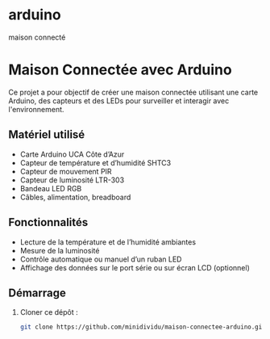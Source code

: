 # arduino
maison connecté

# Maison Connectée avec Arduino

Ce projet a pour objectif de créer une maison connectée utilisant une carte Arduino, des capteurs et des LEDs pour surveiller et interagir avec l'environnement.

##  Matériel utilisé

- Carte Arduino UCA Côte d’Azur
- Capteur de température et d’humidité SHTC3
- Capteur de mouvement PIR
- Capteur de luminosité LTR-303
- Bandeau LED RGB
- Câbles, alimentation, breadboard

##  Fonctionnalités

-  Lecture de la température et de l’humidité ambiantes
-  Mesure de la luminosité
-  Contrôle automatique ou manuel d’un ruban LED
-  Affichage des données sur le port série ou sur écran LCD (optionnel)

## Démarrage

1. Cloner ce dépôt :
   ```bash
   git clone https://github.com/minidividu/maison-connectee-arduino.git
